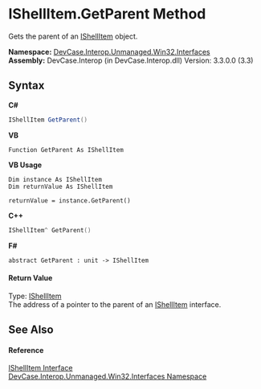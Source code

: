 # IShellItem.GetParent Method 
 

Gets the parent of an <a href="T_DevCase_Interop_Unmanaged_Win32_Interfaces_IShellItem">IShellItem</a> object.

**Namespace:**&nbsp;<a href="N_DevCase_Interop_Unmanaged_Win32_Interfaces">DevCase.Interop.Unmanaged.Win32.Interfaces</a><br />**Assembly:**&nbsp;DevCase.Interop (in DevCase.Interop.dll) Version: 3.3.0.0 (3.3)

## Syntax

**C#**<br />
``` C#
IShellItem GetParent()
```

**VB**<br />
``` VB
Function GetParent As IShellItem
```

**VB Usage**<br />
``` VB Usage
Dim instance As IShellItem
Dim returnValue As IShellItem

returnValue = instance.GetParent()
```

**C++**<br />
``` C++
IShellItem^ GetParent()
```

**F#**<br />
``` F#
abstract GetParent : unit -> IShellItem 

```


#### Return Value
Type: <a href="T_DevCase_Interop_Unmanaged_Win32_Interfaces_IShellItem">IShellItem</a><br />The address of a pointer to the parent of an <a href="T_DevCase_Interop_Unmanaged_Win32_Interfaces_IShellItem">IShellItem</a> interface.

## See Also


#### Reference
<a href="T_DevCase_Interop_Unmanaged_Win32_Interfaces_IShellItem">IShellItem Interface</a><br /><a href="N_DevCase_Interop_Unmanaged_Win32_Interfaces">DevCase.Interop.Unmanaged.Win32.Interfaces Namespace</a><br />